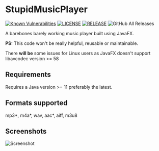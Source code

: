 # StupidMusicPlayer
[![Known Vulnerabilities](https://snyk.io//test/github/the-lazy-learner/StupidMusicPlayer/badge.svg?targetFile=pom.xml)](https://snyk.io//test/github/the-lazy-learner/StupidMusicPlayer?targetFile=pom.xml)
[![LICENSE](https://img.shields.io/github/license/the-lazy-learner/StupidMusicPlayer?color=blue&style=for-the-badge)](LICENSE)
[![RELEASE](https://img.shields.io/github/release-pre/the-lazy-learner/StupidMusicPlayer?style=for-the-badge)](https://github.com/the-lazy-learner/StupidMusicPlayer/releases)
![GitHub All Releases](https://img.shields.io/github/downloads/the-lazy-learner/StupidMusicPlayer/total?style=for-the-badge)

A barebones barely working music player built using JavaFX. 

**PS:** This code won't be really helpful, reusable or maintainable. 

There **will be** some issues for Linux users as JavaFX doesn't support libavcodec version >= 58

## Requirements
Requires a Java version >= 11 preferably the latest.


## Formats supported
mp3*, m4a*, wav, aac*, aiff, m3u8


## Screenshots
![Screenshot](screenshot.png)
